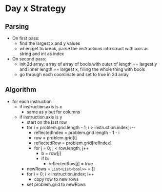 # Day x Strategy

## Parsing

- On first pass:
    - find the largest x and y values
    - when get to break, parse the instructions into struct with axis as string and int as index
- On second pass:
    - init 2d array: array of array of bools with outer of length == largest y and inner length == largest x, filling the whole thing with bools
    - go through each coordinate and set to true in 2d array

## Algorithm

- for each instruction
    - if instruction.axis is x
        - same as y but for columns
    - if instruction.axis is y
        - start on the last row
        - for i = problem.grid.length - 1; i > instruction.index; i--
            - reflectedIndex = problem.grid.length - 1 - i
            - row = problem.grid[i]
            - reflectedRow = problem.grid[refIndex]
            - for j = 0; j < row.length; j++
                - b = row[j]
                - if b:
                    - reflectedRow[j] = true
        - newRows = `List<List<bool>>` = []
        - for i = 0; i < instruction.index; i++
            - copy row to new rows
        - set problem.grid to newRows

